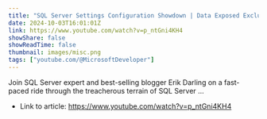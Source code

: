 ```yaml
---
title: "SQL Server Settings Configuration Showdown | Data Exposed Exclusive"
date: 2024-10-03T16:01:01Z
link: https://www.youtube.com/watch?v=p_ntGni4KH4
showShare: false
showReadTime: false
thumbnail: images/misc.png
tags: ["youtube.com/@MicrosoftDeveloper"]
---
```

Join SQL Server expert and best-selling blogger Erik Darling on a fast-paced ride through the treacherous terrain of SQL Server ...

- Link to article: https://www.youtube.com/watch?v=p_ntGni4KH4